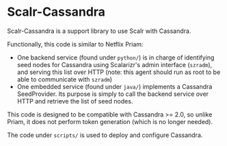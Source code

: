Scalr-Cassandra
===============

Scalr-Cassandra is a support library to use Scalr with Cassandra.

Functionally, this code is similar to Netflix Priam:

  + One backend service (found under `python/`) is in charge of identifying
    seed nodes for Cassandra using Scalarizr's admin interface (`szradm`), and
    serving this list over HTTP (note: this agent should run as root to
    be able to communicate with `szradm`)
  + One embedded service (found under `java/`) implements a Cassandra
    SeedProvider. Its purpose is simply to call the backend service over
    HTTP and retrieve the list of seed nodes.

This code is designed to be compatible with Cassandra >= 2.0, so unlike Priam,
it does not perform token generation (which is no longer needed).

The code under `scripts/` is used to deploy and configure Cassandra.

